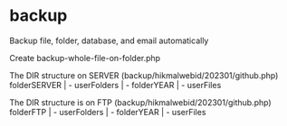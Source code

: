 # backup
Backup file, folder, database, and email automatically



Create backup-whole-file-on-folder.php



The DIR structure on SERVER (backup/hikmalwebid/202301/github.php)
folderSERVER
| - userFolders
     | - folderYEAR
         | - userFiles
         
         
         
The DIR structure is on FTP (backup/hikmalwebid/202301/github.php)
folderFTP
| - userFolders
     | - folderYEAR
         | - userFiles
